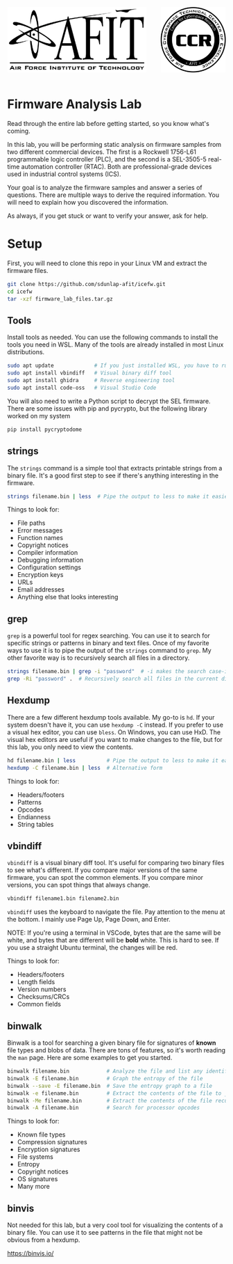<div>
<img align="left" src="./img/afit-logo.png" height="150" title="HILICS"><img align="right" src="./img/ccr-logo.png" height="150" title="HILICS">  
</div><br clear="all" /><br>


# Firmware Analysis Lab

Read through the entire lab before getting started, so you know what's coming.

In this lab, you will be performing static analysis on firmware samples from two different commercial devices. The first is a Rockwell 1756-L61 programmable logic controller (PLC), and the second is a SEL-3505-5 real-time automation controller (RTAC). Both are professional-grade devices used in industrial control systems (ICS).

Your goal is to analyze the firmware samples and answer a series of questions. There are multiple ways to derive the required information. You will need to explain how you discovered the information. 

As always, if you get stuck or want to verify your answer, ask for help.



# Setup

First, you will need to clone this repo in your Linux VM and extract the firmware files.

```bash
git clone https://github.com/sdunlap-afit/icefw.git
cd icefw
tar -xzf firmware_lab_files.tar.gz
```


## Tools

Install tools as needed. You can use the following commands to install the tools you need in WSL. Many of the tools are already installed in most Linux distributions.

```bash
sudo apt update             # If you just installed WSL, you have to run this first
sudo apt install vbindiff   # Visual binary diff tool
sudo apt install ghidra     # Reverse engineering tool
sudo apt install code-oss   # Visual Studio Code
```

You will also need to write a Python script to decrypt the SEL firmware. There are some issues with pip and pycrypto, but the following library worked on my system

```bash
pip install pycryptodome
```


## strings

The `strings` command is a simple tool that extracts printable strings from a binary file. It's a good first step to see if there's anything interesting in the firmware.

```bash
strings filename.bin | less  # Pipe the output to less to make it easier to read
```

Things to look for:
* File paths
* Error messages
* Function names
* Copyright notices
* Compiler information
* Debugging information
* Configuration settings
* Encryption keys
* URLs
* Email addresses
* Anything else that looks interesting

## grep

`grep` is a powerful tool for regex searching. You can use it to search for specific strings or patterns in binary and text files. Once of my favorite ways to use it is to pipe the output of the `strings` command to `grep`. My other favorite way is to recursively search all files in a directory.

```bash
strings filename.bin | grep -i "password"  # -i makes the search case-insensitive
grep -Ri "password" .  # Recursively search all files in the current directory
```

## Hexdump

There are a few different hexdump tools available. My go-to is `hd`. If your system doesn't have it, you can use `hexdump -C` instead. If you prefer to use a visual hex editor, you can use `bless`. On Windows, you can use HxD. The visual hex editors are useful if you want to make changes to the file, but for this lab, you only need to view the contents.

```bash
hd filename.bin | less          # Pipe the output to less to make it easier to read
hexdump -C filename.bin | less  # Alternative form
```

Things to look for:
* Headers/footers
* Patterns
* Opcodes
* Endianness
* String tables


## vbindiff

`vbindiff` is a visual binary diff tool. It's useful for comparing two binary files to see what's different. If you compare major versions of the same firmware, you can spot the common elements. If you compare minor versions, you can spot things that always change.

```bash
vbindiff filename1.bin filename2.bin
```

`vbindiff` uses the keyboard to navigate the file. Pay attention to the menu at the bottom. I mainly use Page Up, Page Down, and Enter.

NOTE: If you're using a terminal in VSCode, bytes that are the same will be white, and bytes that are different will be **bold** white. This is hard to see. If you use a straight Ubuntu terminal, the changes will be red.

Things to look for:
* Headers/footers
* Length fields
* Version numbers
* Checksums/CRCs
* Common fields



## binwalk

Binwalk is a tool for searching a given binary file for signatures of **known** file types and blobs of data. There are tons of features, so it's worth reading the `man` page. Here are some examples to get you started.

```bash
binwalk filename.bin            # Analyze the file and list any identified signatures
binwalk -E filename.bin         # Graph the entropy of the file
binwalk --save -E filename.bin  # Save the entropy graph to a file
binwalk -e filename.bin         # Extract the contents of the file to _filename.bin.extracted/
binwalk -Me filename.bin        # Extract the contents of the file recursively
binwalk -A filename.bin         # Search for processor opcodes
```

Things to look for:
* Known file types
* Compression signatures
* Encryption signatures
* File systems
* Entropy
* Copyright notices
* OS signatures
* Many more




## binvis

Not needed for this lab, but a very cool tool for visualizing the contents of a binary file. You can use it to see patterns in the file that might not be obvious from a hexdump.

https://binvis.io/





